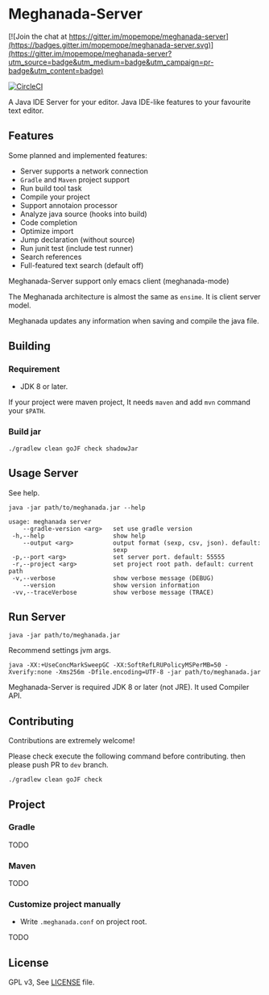 # Meghanada-Server

[![Join the chat at https://gitter.im/mopemope/meghanada-server](https://badges.gitter.im/mopemope/meghanada-server.svg)](https://gitter.im/mopemope/meghanada-server?utm_source=badge&utm_medium=badge&utm_campaign=pr-badge&utm_content=badge)

[![CircleCI](https://circleci.com/gh/mopemope/meghanada-server.svg?style=svg)](https://circleci.com/gh/mopemope/meghanada-server)

A Java IDE Server for your editor. Java IDE-like features to your favourite text editor.

## Features

Some planned and implemented features:

* Server supports a network connection
* `Gradle` and `Maven` project support
* Run build tool task
* Compile your project
* Support annotaion processor
* Analyze java source (hooks into build)
* Code completion
* Optimize import
* Jump declaration (without source)
* Run junit test (include test runner)
* Search references
* Full-featured text search (default off)

Meghanada-Server support only emacs client (meghanada-mode)

The Meghanada architecture is almost the same as `ensime`. It is client server model.

Meghanada updates any information when saving and compile the java file.

## Building

### Requirement

* JDK 8 or later.

If your project were maven project, It needs `maven` and add `mvn` command your `$PATH`.

### Build jar

```
./gradlew clean goJF check shadowJar
```

## Usage Server

See help.

```
java -jar path/to/meghanada.jar --help
```

```
usage: meghanada server
    --gradle-version <arg>   set use gradle version
 -h,--help                   show help
    --output <arg>           output format (sexp, csv, json). default:
                             sexp
 -p,--port <arg>             set server port. default: 55555
 -r,--project <arg>          set project root path. default: current path
 -v,--verbose                show verbose message (DEBUG)
    --version                show version information
 -vv,--traceVerbose          show verbose message (TRACE)
```


## Run Server

```
java -jar path/to/meghanada.jar
```

Recommend settings jvm args.

```
java -XX:+UseConcMarkSweepGC -XX:SoftRefLRUPolicyMSPerMB=50 -Xverify:none -Xms256m -Dfile.encoding=UTF-8 -jar path/to/meghanada.jar
```

Meghanada-Server is required JDK 8 or later (not JRE). It used Compiler API.

## Contributing

Contributions are extremely welcome!

Please check execute the following command before contributing. then please push PR to `dev` branch.

```
./gradlew clean goJF check
```

## Project

### Gradle

TODO

### Maven

TODO

### Customize project manually

* Write `.meghanada.conf` on project root.

TODO

## License

GPL v3, See [LICENSE](LICENSE) file.
